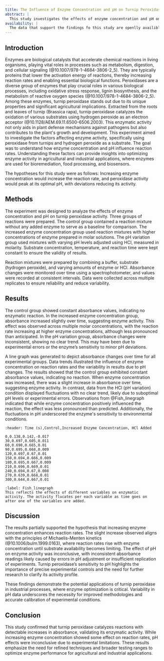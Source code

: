 ```yaml
---
title: The Influence of Enzyme Concentration and pH on Turnip Peroxidase Activity
abstract: |
  This study investigates the effects of enzyme concentration and pH on the activity of turnip peroxidase. Enzymes are biological catalysts that accelerate chemical reactions (@10.1006/bulm.1999.0163), and their efficiency is influenced by environmental factors (@10.1007/978-1-4684-3806-2_5). The experiment analyzed reaction rates by varying enzyme concentration and adjusting pH levels with HCl, using hydrogen peroxide as the substrate. Results showed that increasing enzyme concentration led to a slight increase in reaction rate, though less pronounced than expected, while pH adjustments produced inconsistent data, likely due to experimental errors. These findings emphasize the importance of optimizing enzyme conditions for practical applications in agriculture and industry, and they provide a foundation for further research into enzyme activity under varying conditions.
availability: |
  The data that support the findings fo this study are openlly availible in [jterm-2025] at https://github.com/AarushJ7/jterm-2025. 
---
```


## Introduction 
Enzymes are biological catalysts that accelerate chemical reactions in living organisms, playing vital roles in processes such as metabolism, digestion, and cellular signaling (@10.1007/978-1-4684-3806-2_5). They are typically proteins that lower the activation energy of reactions, thereby increasing reaction rates and enabling essential biological functions. Peroxidases are a diverse group of enzymes that play crucial roles in various biological processes, including oxidative stress response, lignin biosynthesis, and the metabolism of reactive oxygen species (@10.1007/978-1-4684-3806-2_5). Among these enzymes, turnip peroxidase stands out due to its unique properties and significant agricultural implications. Extracted from the roots and leaves of turnip (Brassica rapa), turnip peroxidase catalyzes the oxidation of various substrates using hydrogen peroxide as an electron acceptor (@10.1128/AEM.69.11.6500-6506.2003). This enzymatic activity not only aids in plant defense mechanisms against pathogens but also contributes to the plant's growth and development. This experiment aimed to investigate the factors affecting enzyme activity, specifically using peroxidase from turnips and hydrogen peroxide as a substrate. The goal was to understand how enzyme concentration and pH influence reaction rates. Understanding these factors can provide insights into optimizing enzyme activity in agricultural and industrial applications, where enzymes are used for bioremediation, food processing, and biosensors.

The hypotheses for this study were as follows: Increasing enzyme concentration would increase the reaction rate, and peroxidase activity would peak at its optimal pH, with deviations reducing its activity.



## Methods

The experiment was designed to analyze the effects of enzyme concentration and pH on turnip peroxidase activity. Three groups of reactions were prepared. The control group contained a reaction mixture without any added enzyme to serve as a baseline for comparison. The increased enzyme concentration group used reaction mixtures with higher concentrations of enzyme prepared in molar solutions. The pH variation group used mixtures with varying pH levels adjusted using HCl, measured in molarity. Substrate concentration, temperature, and reaction time were kept constant to ensure the validity of results.

Reaction mixtures were prepared by combining a buffer, substrate (hydrogen peroxide), and varying amounts of enzyme or HCl. Absorbance changes were monitored over time using a spectrophotometer, and values were recorded at consistent intervals. Data were collected across multiple replicates to ensure reliability and reduce variability.


## Results

The control group showed constant absorbance values, indicating no enzymatic reaction. In the increased enzyme concentration group, absorbance increased slightly over time, suggesting enzyme activity. This effect was observed across multiple molar concentrations, with the reaction rate increasing at higher enzyme concentrations, although less pronounced than anticipated. In the pH variation group, absorbance changes were inconsistent, showing no clear trend. This may have been due to experimental errors or the enzyme’s sensitivity to minor pH deviations.

A line graph was generated to depict absorbance changes over time for all experimental groups. Data trends illustrated the influence of enzyme concentration on reaction rates and the variability in results due to pH changes. The results showed that the control group exhibited constant absorbance values, indicating no reaction. When enzyme concentration was increased, there was a slight increase in absorbance over time, suggesting enzyme activity. In contrast, data from the HCl (pH variation) condition displayed fluctuations with no clear trend, likely due to suboptimal pH levels or experimental errors. Observations from @Fish_linegraph indicated that while enzyme concentration positively influenced the reaction, the effect was less pronounced than predicted. Additionally, the fluctuations in pH underscored the enzyme's sensitivity to environmental conditions.



```{csv-table}
:header: Time (s),Control,Increased Enzyme Concentration, HCl Added

0,0.138,0.142,-0.017
30,0.697,0.605,0.011
60,0.698,0.665,0.01
90,0.695,0.668,0.009
120,0.697,0.67,0.01
150,0.694,0.666,0.009
180,0.695,0.667,0.009
210,0.696,0.669,0.01
240,0.694,0.67,0.008
270,0.639,0.668,0.01
300,0.644,0.667,0.01
```  

```{figure} #line
:label: Fish_linegraph
This reflects the effects of different variables on enzymatic activity. The activity flucates per each variable as time goes on after one of the variables are added. 
````



## Discussion

The results partially supported the hypothesis that increasing enzyme concentration enhances reaction rates. The slight increase observed aligns with the principles of Michaelis-Menten kinetics (@10.1006/bulm.1999.0163), where reaction rates rise with enzyme concentration until substrate availability becomes limiting. The effect of pH on enzyme activity was inconclusive, with inconsistent absorbance readings likely caused by errors in pH adjustment or insufficient replication of experiments. Turnip peroxidase’s sensitivity to pH highlights the importance of precise experimental controls and the need for further research to clarify its activity profile.

These findings demonstrate the potential applications of turnip peroxidase in industrial processes, where enzyme optimization is critical. Variability in pH data underscores the necessity for improved methodologies and accurate calibration of experimental conditions.




## Conclusion  

This study confirmed that turnip peroxidase catalyzes reactions with detectable increases in absorbance, validating its enzymatic activity. While increasing enzyme concentration showed some effect on reaction rates, pH effects were inconclusive due to experimental limitations. These results emphasize the need for refined techniques and broader testing ranges to optimize enzyme performance for agricultural and industrial applications.


